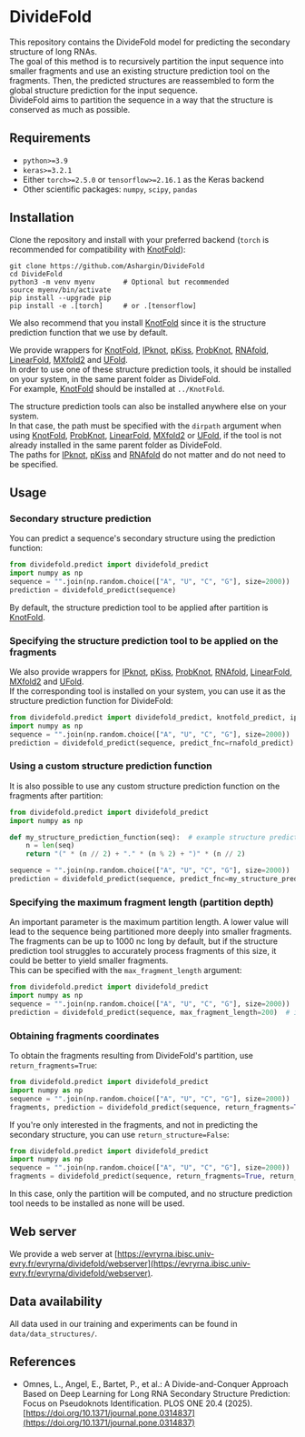 # DivideFold

This repository contains the DivideFold model for predicting the secondary structure of long RNAs. \
The goal of this method is to recursively partition the input sequence into smaller fragments and use an existing structure prediction tool on the fragments. Then, the predicted structures are reassembled to form the global structure prediction for the input sequence. \
DivideFold aims to partition the sequence in a way that the structure is conserved as much as possible.

## Requirements

- `python>=3.9`
- `keras>=3.2.1`
- Either `torch>=2.5.0` or `tensorflow>=2.16.1` as the Keras backend
- Other scientific packages: `numpy`, `scipy`, `pandas`

## Installation

Clone the repository and install with your preferred backend (`torch` is recommended for compatibility with [KnotFold](https://github.com/gongtiansu/KnotFold)):
``` console
git clone https://github.com/Ashargin/DivideFold
cd DivideFold
python3 -m venv myenv       # Optional but recommended
source myenv/bin/activate
pip install --upgrade pip
pip install -e .[torch]     # or .[tensorflow]
```

We also recommend that you install [KnotFold](https://github.com/gongtiansu/KnotFold) since it is the structure prediction function that we use by default.

We provide wrappers for [KnotFold](https://github.com/gongtiansu/KnotFold), [IPknot](https://github.com/satoken/ipknot), [pKiss](https://bibiserv.cebitec.uni-bielefeld.de/pkiss), [ProbKnot](https://rna.urmc.rochester.edu/RNAstructureWeb/Servers/ProbKnot/ProbKnot.html), [RNAfold](http://rna.tbi.univie.ac.at/cgi-bin/RNAWebSuite/RNAfold.cgi), [LinearFold](https://github.com/LinearFold/LinearFold), [MXfold2](https://github.com/mxfold/mxfold2) and [UFold](https://github.com/uci-cbcl/UFold). \
In order to use one of these structure prediction tools, it should be installed on your system, in the same parent folder as DivideFold. \
For example, [KnotFold](https://github.com/gongtiansu/KnotFold) should be installed at `../KnotFold`.

The structure prediction tools can also be installed anywhere else on your system. \
In that case, the path must be specified with the `dirpath` argument when using [KnotFold](https://github.com/gongtiansu/KnotFold), [ProbKnot](https://rna.urmc.rochester.edu/RNAstructureWeb/Servers/ProbKnot/ProbKnot.html), [LinearFold](https://github.com/LinearFold/LinearFold), [MXfold2](https://github.com/mxfold/mxfold2) or [UFold](https://github.com/uci-cbcl/UFold), if the tool is not already installed in the same parent folder as DivideFold. \
The paths for [IPknot](https://github.com/satoken/ipknot), [pKiss](https://bibiserv.cebitec.uni-bielefeld.de/pkiss) and [RNAfold](https://www.tbi.univie.ac.at/RNA/) do not matter and do not need to be specified.

## Usage

### Secondary structure prediction

You can predict a sequence's secondary structure using the prediction function:
``` python
from dividefold.predict import dividefold_predict
import numpy as np
sequence = "".join(np.random.choice(["A", "U", "C", "G"], size=2000))  # example sequence
prediction = dividefold_predict(sequence)
```
By default, the structure prediction tool to be applied after partition is [KnotFold](https://github.com/gongtiansu/KnotFold).

### Specifying the structure prediction tool to be applied on the fragments 

We also provide wrappers for [IPknot](https://github.com/satoken/ipknot), [pKiss](https://bibiserv.cebitec.uni-bielefeld.de/pkiss), [ProbKnot](https://rna.urmc.rochester.edu/RNAstructureWeb/Servers/ProbKnot/ProbKnot.html), [RNAfold](http://rna.tbi.univie.ac.at/cgi-bin/RNAWebSuite/RNAfold.cgi), [LinearFold](https://github.com/LinearFold/LinearFold), [MXfold2](https://github.com/mxfold/mxfold2) and [UFold](https://github.com/uci-cbcl/UFold). \
If the corresponding tool is installed on your system, you can use it as the structure prediction function for DivideFold:
``` python
from dividefold.predict import dividefold_predict, knotfold_predict, ipknot_predict, pkiss_predict, probknot_predict, rnafold_predict, linearfold_predict, mxfold2_predict, ufold_predict
import numpy as np
sequence = "".join(np.random.choice(["A", "U", "C", "G"], size=2000))  # example sequence
prediction = dividefold_predict(sequence, predict_fnc=rnafold_predict)  # if you want to use RNAfold as the structure prediction function
```

### Using a custom structure prediction function

It is also possible to use any custom structure prediction function on the fragments after partition:
``` python
from dividefold.predict import dividefold_predict
import numpy as np

def my_structure_prediction_function(seq):  # example structure prediction function
    n = len(seq)
    return "(" * (n // 2) + "." * (n % 2) + ")" * (n // 2)

sequence = "".join(np.random.choice(["A", "U", "C", "G"], size=2000))  # example sequence
prediction = dividefold_predict(sequence, predict_fnc=my_structure_prediction_function)
```

### Specifying the maximum fragment length (partition depth) 

An important parameter is the maximum partition length. A lower value will lead to the sequence being partitioned more deeply into smaller fragments. \
The fragments can be up to 1000 nc long by default, but if the structure prediction tool struggles to accurately process fragments of this size, it could be better to yield smaller fragments. \
This can be specified with the `max_fragment_length` argument:
``` python
from dividefold.predict import dividefold_predict
import numpy as np
sequence = "".join(np.random.choice(["A", "U", "C", "G"], size=2000))  # example sequence
prediction = dividefold_predict(sequence, max_fragment_length=200)  # if you want fragments to be smaller than 200 nc
```

### Obtaining fragments coordinates

To obtain the fragments resulting from DivideFold's partition, use `return_fragments=True`:
``` python
from dividefold.predict import dividefold_predict
import numpy as np
sequence = "".join(np.random.choice(["A", "U", "C", "G"], size=2000))  # example sequence
fragments, prediction = dividefold_predict(sequence, return_fragments=True)
```

If you're only interested in the fragments, and not in predicting the secondary structure, you can use `return_structure=False`:
``` python
from dividefold.predict import dividefold_predict
import numpy as np
sequence = "".join(np.random.choice(["A", "U", "C", "G"], size=2000))  # example sequence
fragments = dividefold_predict(sequence, return_fragments=True, return_structure=False)
```
In this case, only the partition will be computed, and no structure prediction tool needs to be installed as none will be used.

## Web server
We provide a web server at [https://evryrna.ibisc.univ-evry.fr/evryrna/dividefold/webserver](https://evryrna.ibisc.univ-evry.fr/evryrna/dividefold/webserver).

## Data availability
All data used in our training and experiments can be found in `data/data_structures/`.

## References
* Omnes, L., Angel, E., Bartet, P., et al.: A Divide-and-Conquer Approach Based on Deep Learning for Long RNA Secondary Structure Prediction: Focus on Pseudoknots Identification. PLOS ONE 20.4 (2025). [https://doi.org/10.1371/journal.pone.0314837](https://doi.org/10.1371/journal.pone.0314837)